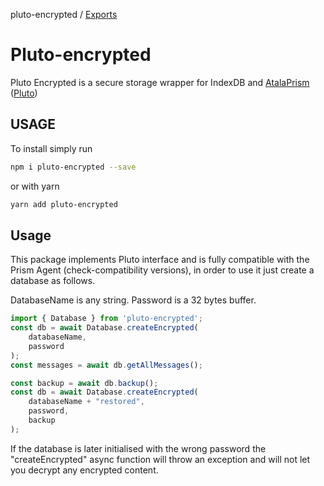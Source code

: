 pluto-encrypted / [Exports](modules.md)

# Pluto-encrypted
Pluto Encrypted is a secure storage wrapper for IndexDB and [AtalaPrism ](https://input-output-hk.github.io/atala-prism-wallet-sdk-ts/)([Pluto](https://input-output-hk.github.io/atala-prism-wallet-sdk-ts/interfaces/Domain.Pluto.html))

## USAGE
To install simply run

```bash
npm i pluto-encrypted --save
```

or with yarn

```bash
yarn add pluto-encrypted
```

## Usage
This package implements Pluto interface and is fully compatible with the Prism Agent (check-compatibility versions), in order to use it just create a database as follows.

DatabaseName is any string.
Password is a 32 bytes buffer.

```typescript
import { Database } from 'pluto-encrypted';
const db = await Database.createEncrypted(
    databaseName,
    password
);
const messages = await db.getAllMessages();

const backup = await db.backup();
const db = await Database.createEncrypted(
    databaseName + "restored",
    password,
    backup
);

```

If the database is later initialised with the wrong password the "createEncrypted" async function will throw an exception and will not let you decrypt any encrypted content.
